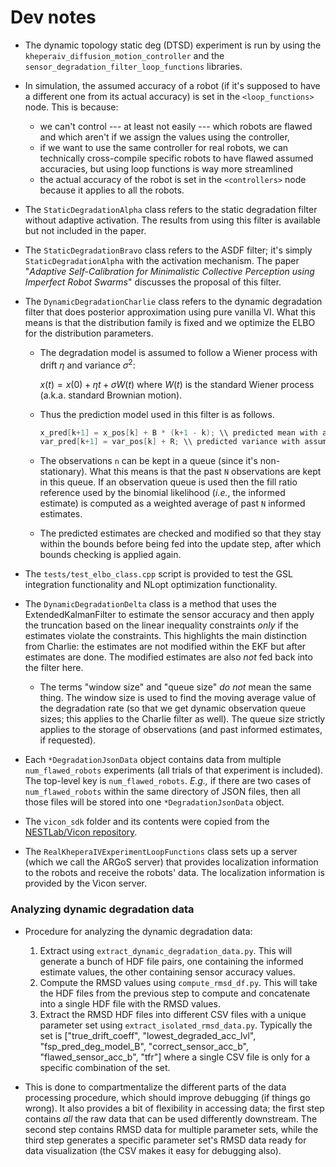 # Dev notes
- The dynamic topology static deg (DTSD) experiment is run by using the `kheperaiv_diffusion_motion_controller` and the `sensor_degradation_filter_loop_functions` libraries.
- In simulation, the assumed accuracy of a robot (if it's supposed to have a different one from its actual accuracy) is set in the `<loop_functions>` node. This is because:
    - we can't control --- at least not easily --- which robots are flawed and which aren't if we assign the values using the controller,
    - if we want to use the same controller for real robots, we can technically cross-compile specific robots to have flawed assumed accuracies, but using loop functions is way more streamlined
    - the actual accuracy of the robot is set in the `<controllers>` node because it applies to all the robots.

- The `StaticDegradationAlpha` class refers to the static degradation filter without adaptive activation. The results from using this filter is available but not included in the paper.
- The `StaticDegradationBravo` class refers to the ASDF filter; it's simply `StaticDegradationAlpha` with the activation mechanism. The paper "_Adaptive Self-Calibration for Minimalistic Collective Perception using Imperfect Robot Swarms_" discusses the proposal of this filter.
- The `DynamicDegradationCharlie` class refers to the dynamic degradation filter that does posterior approximation using pure vanilla VI. What this means is that the distribution family is fixed and we optimize the ELBO for the distribution parameters.
    - The degradation model is assumed to follow a Wiener process with drift $\eta$ and variance $\sigma^2$:

        $x(t) = x(0) + \eta t + \sigma W(t)$ where $W(t)$ is the standard Wiener process (a.k.a. standard Brownian motion).

    - Thus the prediction model used in this filter is as follows.

        ```cpp
        x_pred[k+1] = x_pos[k] + B * (k+1 - k); \\ predicted mean with assumed drift of B
        var_pred[k+1] = var_pos[k] + R; \\ predicted variance with assumed diffusion variance of R
        ```
    - The observations `n` can be kept in a queue (since it's non-stationary). What this means is that the past `N` observations are kept in this queue. If an observation queue is used then the fill ratio reference used by the binomial likelihood (_i.e._, the informed estimate) is computed as a weighted average of past `N` informed estimates.
    - The predicted estimates are checked and modified so that they stay within the bounds before being fed into the update step, after which bounds checking is applied again.

- The `tests/test_elbo_class.cpp` script is provided to test the GSL integration functionality and NLopt optimization functionality.

- The `DynamicDegradationDelta` class is a method that uses the ExtendedKalmanFilter to estimate the sensor accuracy and then apply the truncation based on the linear inequality constraints _only_ if the estimates violate the constraints. This highlights the main distinction from Charlie: the estimates are not modified within the EKF but after estimates are done. The modified estimates are also _not_ fed back into the filter here.
    - The terms "window size" and "queue size" _do not_ mean the same thing. The window size is used to find the moving average value of the degradation rate (so that we get dynamic observation queue sizes; this applies to the Charlie filter as well). The queue size strictly applies to the storage of observations (and past informed estimates, if requested).




- Each `*DegradationJsonData` object contains data from multiple `num_flawed_robots` experiments (all trials of that experiment is included). The top-level key is `num_flawed_robots`. _E.g.,_ if there are two cases of `num_flawed_robots` within the same directory of JSON files, then all those files will be stored into one `*DegradationJsonData` object.

- The `vicon_sdk` folder and its contents were copied from the [NESTLab/Vicon repository](https://github.com/NESTLab/Vicon/tree/38ca8d7b52a7a727e8d37c2fb49c1b2058a8ead7/vicon_sdk/Linux64).

- The `RealKheperaIVExperimentLoopFunctions` class sets up a server (which we call the ARGoS server) that provides localization information to the robots and receive the robots' data. The localization information is provided by the Vicon server.

### Analyzing dynamic degradation data
- Procedure for analyzing the dynamic degradation data:
    1. Extract using `extract_dynamic_degradation_data.py`. This will generate a bunch of HDF file pairs, one containing the informed estimate values, the other containing sensor accuracy values.
    2. Compute the RMSD values using `compute_rmsd_df.py`. This will take the HDF files from the previous step to compute and concatenate into a single HDF file with the RMSD values.
    3. Extract the RMSD HDF files into different CSV files with a unique parameter set using `extract_isolated_rmsd_data.py`. Typically the set is ["true_drift_coeff", "lowest_degraded_acc_lvl", "fsp_pred_deg_model_B", "correct_sensor_acc_b", "flawed_sensor_acc_b", "tfr"] where a single CSV file is only for a specific combination of the set.

- This is done to compartmentalize the different parts of the data processing procedure, which should improve debugging (if things go wrong). It also provides a bit of flexibility in accessing data; the first step contains *all* the raw data that can be used differently downstream. The second step contains RMSD data for multiple parameter sets, while the third step generates a specific parameter set's RMSD data ready for data visualization (the CSV makes it easy for debugging also).
